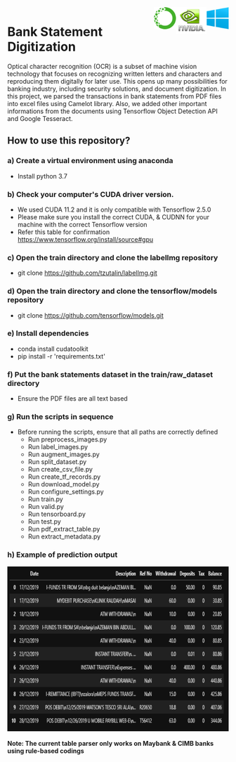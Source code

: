 <div style="text-align:right"><img src="./references/windows.png" width="50" height="50" align="right"/></div>
<div style="text-align:right"><img src="./references/cuda.png" width="70" height="60" align="right"/></div>
<div style="text-align:right"><img src="./references/anaconda.png" width="50" height="50" align="right"/></div>

# Bank Statement Digitization
Optical character recognition (OCR) is a subset of machine vision technology that focuses on recognizing written letters and characters and reproducing them digitally for later use. This opens up many possibilities for banking industry, including security solutions, and document digitization. In this project, we parsed the transactions in bank statements from PDF files into excel files using Camelot library. Also, we added other important informations from the documents using Tensorflow Object Detection API and Google Tesseract.

## How to use this repository?
### <b>a) Create a virtual environment using anaconda</b>
  - Install python 3.7

### <b>b) Check your computer's CUDA driver version.</b>
  - We used CUDA 11.2 and it is only compatible with Tensorflow 2.5.0
  - Please make sure you install the correct CUDA, & CUDNN for your machine with the correct Tensorflow version
  - Refer this table for confirmation https://www.tensorflow.org/install/source#gpu
  
### <b>c) Open the train directory and clone the labelImg repository</b>
  - git clone https://github.com/tzutalin/labelImg.git
  
### <b>d) Open the train directory and clone the tensorflow/models repository</b>
  - git clone https://github.com/tensorflow/models.git
  
### <b>e) Install dependencies</b>
  - conda install cudatoolkit
  - pip install -r 'requirements.txt'

### <b>f) Put the bank statements dataset in the train/raw_dataset directory</b>
  - Ensure the PDF files are all text based
  
### <b>g) Run the scripts in sequence</b>
  - Before running the scripts, ensure that all paths are correctly defined
    - Run preprocess_images.py
    - Run label_images.py
    - Run augment_images.py
    - Run split_dataset.py
    - Run create_csv_file.py
    - Run create_tf_records.py
    - Run download_model.py
    - Run configure_settings.py
    - Run train.py
    - Run valid.py
    - Run tensorboard.py
    - Run test.py
    - Run pdf_extract_table.py
    - Run extract_metadata.py

### <b>h) Example of prediction output</b>

<img src="./references/output_cimb.PNG" width="750" height="375" align="center"/>


#### Note: The current table parser only works on Maybank & CIMB banks using rule-based codings
